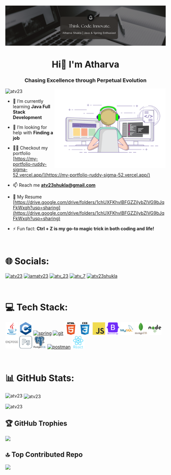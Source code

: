 [![MasterHead](https://github.com/atv23/atv23/blob/main/banner.png?raw=true)](https://my-portfolio-ruddy-sigma-52.vercel.app/)
<h1 align="center">Hi👋 I'm Atharva</h1>
<h3 align="center">Chasing Excellence through Perpetual Evolution</h3>
<img align="right" alt="Coder GIF" height=250 width=350 src="https://github.com/atv23/atv23/blob/main/gif.gif?raw=true" />

<p align="left"> <img src="https://komarev.com/ghpvc/?username=atv23&label=Profile%20views&color=0bc8d5&style=flat" alt="atv23" /> </p>



- 🌱 I’m currently learning **Java Full Stack Development**

- 🤝 I’m looking for help with **Finding a job**

- 👨‍💻 Checkout my portfolio [https://my-portfolio-ruddy-sigma-52.vercel.app/](https://my-portfolio-ruddy-sigma-52.vercel.app/)

- 📫 Reach me **atv23shukla@gmail.com**

- 📄 My Resume [https://drive.google.com/drive/folders/1chUXFKhvlBFGZZiIybZlVG9bJqFkWxqh?usp=sharing](https://drive.google.com/drive/folders/1chUXFKhvlBFGZZiIybZlVG9bJqFkWxqh?usp=sharing)

- ⚡ Fun fact: **Ctrl + Z is my go-to magic trick in both coding and life!**

<br>

# 🌐 Socials:
<p align="left">
<a href="https://linkedin.com/in/atv23" target="blank"><img align="center" src="https://raw.githubusercontent.com/rahuldkjain/github-profile-readme-generator/master/src/images/icons/Social/linked-in-alt.svg" alt="atv23" height="30" width="40" /></a>
<a href="https://instagram.com/iamatv23" target="blank"><img align="center" src="https://raw.githubusercontent.com/rahuldkjain/github-profile-readme-generator/master/src/images/icons/Social/instagram.svg" alt="iamatv23" height="30" width="40" /></a>
<a href="https://www.leetcode.com/atv_23" target="blank"><img align="center" src="https://raw.githubusercontent.com/rahuldkjain/github-profile-readme-generator/master/src/images/icons/Social/leet-code.svg" alt="atv_23" height="30" width="40" /></a>
<a href="https://auth.geeksforgeeks.org/user/atv_7" target="blank"><img align="center" src="https://raw.githubusercontent.com/rahuldkjain/github-profile-readme-generator/master/src/images/icons/Social/geeks-for-geeks.svg" alt="atv_7" height="30" width="40" /></a>
  <a href="https://www.hackerrank.com/atv23shukla" target="blank"><img align="center" src="https://raw.githubusercontent.com/rahuldkjain/github-profile-readme-generator/master/src/images/icons/Social/hackerrank.svg" alt="atv23shukla" height="30" width="40" /></a>
</p>
<br>

# 💻 Tech Stack:
<p align="left"> 
  <a href="https://www.java.com" target="_blank" rel="noreferrer"> <img src="https://raw.githubusercontent.com/devicons/devicon/master/icons/java/java-original.svg" alt="java" width="40" height="40"/></a>
  <a href="https://www.w3schools.com/cpp/" target="_blank" rel="noreferrer"> <img src="https://raw.githubusercontent.com/devicons/devicon/master/icons/cplusplus/cplusplus-original.svg" alt="cplusplus" width="40" height="40"/></a>
  <a href="https://spring.io/" target="_blank" rel="noreferrer"> <img src="https://www.vectorlogo.zone/logos/springio/springio-icon.svg" alt="spring" width="40" height="40"/></a>
  <a href="https://git-scm.com/" target="_blank" rel="noreferrer"> <img src="https://www.vectorlogo.zone/logos/git-scm/git-scm-icon.svg" alt="git" width="40" height="40"/></a> 
  <a href="https://www.w3.org/html/" target="_blank" rel="noreferrer"> <img src="https://raw.githubusercontent.com/devicons/devicon/master/icons/html5/html5-original-wordmark.svg" alt="html5" width="40" height="40"/></a>
  <a href="https://www.w3schools.com/css/" target="_blank" rel="noreferrer"> <img src="https://raw.githubusercontent.com/devicons/devicon/master/icons/css3/css3-original-wordmark.svg" alt="css3" width="40" height="40"/></a>
  <a href="https://developer.mozilla.org/en-US/docs/Web/JavaScript" target="_blank" rel="noreferrer"> <img src="https://raw.githubusercontent.com/devicons/devicon/master/icons/javascript/javascript-original.svg" alt="javascript" width="40" height="40"/></a>
   <a href="https://getbootstrap.com" target="_blank" rel="noreferrer"> <img src="https://raw.githubusercontent.com/devicons/devicon/master/icons/bootstrap/bootstrap-plain-wordmark.svg" alt="bootstrap" width="40" height="40"/></a>
  <a href="https://www.mysql.com/" target="_blank" rel="noreferrer"> <img src="https://raw.githubusercontent.com/devicons/devicon/master/icons/mysql/mysql-original-wordmark.svg" alt="mysql" width="40" height="40"/></a>
  <a href="https://www.mongodb.com/" target="_blank" rel="noreferrer"> <img src="https://raw.githubusercontent.com/devicons/devicon/master/icons/mongodb/mongodb-original-wordmark.svg" alt="mongodb" width="40" height="40"/></a>
  <a href="https://nodejs.org" target="_blank" rel="noreferrer"> <img src="https://raw.githubusercontent.com/devicons/devicon/master/icons/nodejs/nodejs-original-wordmark.svg" alt="nodejs" width="40" height="40"/></a>
  <a href="https://expressjs.com" target="_blank" rel="noreferrer"> <img src="https://raw.githubusercontent.com/devicons/devicon/master/icons/express/express-original-wordmark.svg" alt="express" width="40" height="40"/></a>
  <a href="https://www.photoshop.com/en" target="_blank" rel="noreferrer"> <img src="https://raw.githubusercontent.com/devicons/devicon/master/icons/photoshop/photoshop-line.svg" alt="photoshop" width="40" height="40"/></a>
  <a href="https://www.postgresql.org" target="_blank" rel="noreferrer"> <img src="https://raw.githubusercontent.com/devicons/devicon/master/icons/postgresql/postgresql-original-wordmark.svg" alt="postgresql" width="40" height="40"/></a>
  <a href="https://postman.com" target="_blank" rel="noreferrer"> <img src="https://www.vectorlogo.zone/logos/getpostman/getpostman-icon.svg" alt="postman" width="40" height="40"/></a>
  <a href="https://reactjs.org/" target="_blank" rel="noreferrer"> <img src="https://raw.githubusercontent.com/devicons/devicon/master/icons/react/react-original-wordmark.svg" alt="react" width="40" height="40"/></a> 
</p>
<br>


# 📊 GitHub Stats:

<div>
  <p><img align="left" src="https://github-readme-stats.vercel.app/api/top-langs/?username=atv23&theme=midnight-purple&include_all_commits=true&count_private=true&layout=compact" alt="atv23" /></p>
  <p>&nbsp;<img align="center" src="https://github-readme-stats.vercel.app/api?username=atv23&theme=midnight-purple&include_all_commits=true&count_private=true" alt="atv23" /></p>
  <p><img align="center" src="https://github-readme-streak-stats.herokuapp.com/?user=atv23&theme=midnight-purple"  alt="atv23" /></p> 
</div>

## 🏆 GitHub Trophies

<p><img align="center" src="https://github-profile-trophy.vercel.app/?username=atv23&theme=gruvbox&no-frame=false&no-bg=false&margin-w=4" /></p>

## 🔝 Top Contributed Repo

<p><img align="center" src="https://github-contributor-stats.vercel.app/api?username=atv23&limit=5&theme=midnight-purple&combine_all_yearly_contributions=true" /></p>
